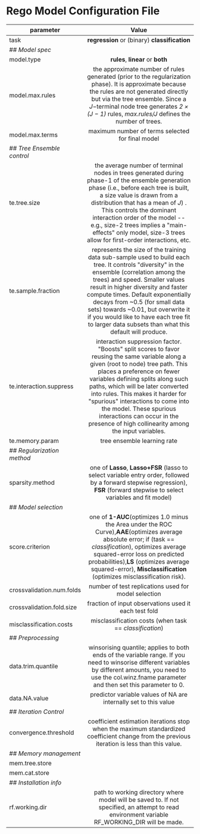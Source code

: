# Rego Model Configuration File

| parameter  | Value|
| -------------- |:-----:|
| task | **regression** or (binary) **classification** | 
| ## *Model spec* | | 
| model.type | **rules**, **linear** or **both**| 
| model.max.rules | the approximate number of rules generated (prior to the regularization phase). It is approximate because the rules are not generated directly but via the tree ensemble. Since a *J*−terminal node tree generates *2 × (J − 1)* rules, *max.rules/J* defines the number of trees. | 
| model.max.terms | maximum number of terms selected for final model| 
| ## *Tree Ensemble control* | | 
| te.tree.size | the average number of terminal nodes in trees generated during phase-1 of the ensemble generation phase (i.e., before each tree is built, a size value is drawn from a distribution that has a mean of *J*) . This controls the dominant interaction order of the model -- e.g., size-2 trees implies a "main-effects" only model, size-3 trees allow for first-order interactions, etc. | 
| te.sample.fraction | represents the size of the training data sub-sample used to build each tree. It controls "diversity" in the ensemble (correlation among the trees) and speed. Smaller values result in higher diversity and faster compute times. Default exponentially decays from ~0.5 (for small data sets) towards ~0.01, but overwrite it if you would like to have each tree fit to larger data subsets than what this default will produce.| 
| te.interaction.suppress | interaction suppression factor. "Boosts" split scores to favor reusing the same variable along a given (root to node) tree path. This places a preference on fewer variables defining splits along such paths, which will be later converted into rules. This makes it harder for "spurious" interactions to come into the model. These spurious interactions can occur in the presence of high collinearity among the input variables.| 
| te.memory.param | tree ensemble learning rate | 
| ## *Regularization method* | | 
| sparsity.method | one of **Lasso**, **Lasso+FSR** (lasso to select variable entry order, followed by a forward stepwise regression), **FSR** (forward stepwise to select variables and fit model) | 
| ## *Model selection* | | 
| score.criterion | one of **1-AUC**(optimizes 1.0 minus the Area under the ROC Curve),**AAE**(optimizes average absolute error; if (task == *classification*), optimizes average squared-error loss on predicted probabilities),**LS** (optimizes average squared-error), **Misclassification** (optimizes misclassification risk). | 
| crossvalidation.num.folds | number of test replications used for model selection| 
| crossvalidation.fold.size | fraction of input observations used it each test fold| 
| misclassification.costs | misclassification costs (when task == *classification*)| 
| ## *Preprocessing* | | 
|  data.trim.quantile | winsorising quantile; applies to both ends of the variable range. If you need to winsorise different variables by different amounts, you need to use the col.winz.fname parameter and then set this parameter to 0.| 
|  data.NA.value | predictor variable values of NA are internally set to this value| 
| ## *Iteration Control* | | 
| convergence.threshold | coefficient estimation iterations stop when the maximum standardized coefficient change from the previous iteration is less than this value.| 
| ## *Memory management* | | 
| mem.tree.store | | 
| mem.cat.store | | 
| ## *Installation info* | | 
| rf.working.dir | path to working directory where model will be saved to. If not specified, an attempt to read environment variable RF_WORKING_DIR will be made.| 
